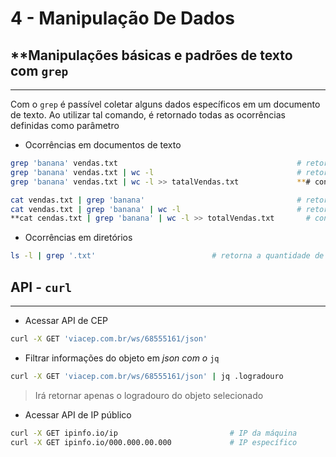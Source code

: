 # 4 - Manipulação De Dados

## ****Manipulações básicas e padrões de texto com `grep`**

---

Com o `grep` é passível coletar alguns dados específicos em um documento de texto. Ao utilizar tal comando, é retornado todas as ocorrências definidas como parâmetro

- Ocorrências em documentos de texto

```bash
grep 'banana' vendas.txt                                        # retorna todas as ocorrências ‘banana’
grep 'banana' vendas.txt | wc -l                                # retorna a quantidade ocorrências ‘banana’
grep 'banana' vendas.txt | wc -l >> tatalVendas.txt             **# concatena a quantidade de bananas no arquivo totalVendas.txt**

cat vendas.txt | grep 'banana'                                  # retorna todas as ocorrências ‘banana’
cat vendas.txt | grep 'banana' | wc -l                          # retorna a quantidade ocorrências ‘banana’
**cat cendas.txt | grep 'banana' | wc -l >> totalVendas.txt       # concatena a quantidade de bananas no arquivo totalVendas.txt**
```

- Ocorrências em diretórios

```bash
ls -l | grep '.txt'                          # retorna a quantidade de arquivos terminados .txt
```

## API - `curl`

---

- Acessar API de CEP

```bash
curl -X GET 'viacep.com.br/ws/68555161/json'
```

- Filtrar informações do objeto em *json com o* `jq`

```bash
curl -X GET 'viacep.com.br/ws/68555161/json' | jq .logradouro
```

> Irá retornar apenas o logradouro do objeto selecionado
> 
- Acessar API de IP público

```bash
curl -X GET ipinfo.io/ip                         # IP da máquina
curl -X GET ipinfo.io/000.000.00.000             # IP específico
```

